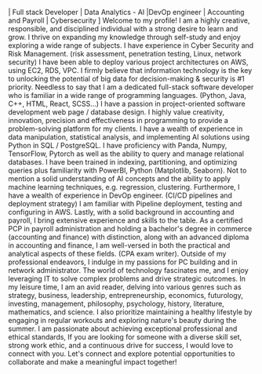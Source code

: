 | Full stack Developer | Data Analytics - AI |DevOp engineer | Accounting and Payroll | Cybersecurity ]
Welcome to my profile! I am a highly creative, responsible, and disciplined individual with a strong desire to learn and grow. I thrive on expanding my knowledge through self-study and enjoy exploring a wide range of subjects.
I have experience in Cyber Security and Risk Management. (risk assessment, penetration testing, Linux, network security) I have been able to deploy various project architectures on AWS, using EC2, RDS, VPC. I firmly believe that information technology is the key to unlocking the potential of big data for decision-making & security is #1 priority. 
Needless to say that I am a dedicated full-stack software developer who is familiar in a wide range of programming languages. (Python, Java, C++, HTML, React, SCSS...) I have a passion in project-oriented software development web page / database design. I highly value creativity, innovation, precision and effectiveness in programming to provide a problem-solving platform for my clients. 
I have a wealth of experience in data manipulation, statistical analysis, and implementing AI solutions using Python in SQL / PostgreSQL. I have proficiency with Panda, Numpy, TensorFlow, Pytorch as well as the ability to query and manage relational databases. I have been trained in indexing, partitioning, and optimizing queries plus familiarity with PowerBI, Python (Matplotlib, Seaborn). Not to mention a solid understanding of AI concepts and the ability to apply machine learning techniques, e.g. regression, clustering.
Furthermore, I have a wealth of experience in DevOp engineer. (CI/CD pipelines and deployment strategy) I am familiar with Pipeline deployment, testing and configuring in AWS. 
Lastly, with a solid background in accounting and payroll, I bring extensive experience and skills to the table. As a certified PCP in payroll administration and holding a bachelor's degree in commerce (accounting and finance) with distinction, along with an advanced diploma in accounting and finance, I am well-versed in both the practical and analytical aspects of these fields. (CPA exam writer).
Outside of my professional endeavors, I indulge in my passions for PC building and in network administrator. The world of technology fascinates me, and I enjoy leveraging IT to solve complex problems and drive strategic outcomes. 
In my leisure time, I am an avid reader, delving into various genres such as strategy, business, leadership, entrepreneurship, economics, futurology, investing, management, philosophy, psychology, history, literature, mathematics, and science. I also prioritize maintaining a healthy lifestyle by engaging in regular workouts and exploring nature's beauty during the summer. 
I am passionate about achieving exceptional professional and ethical standards, If you are looking for someone with a diverse skill set, strong work ethic, and a continuous drive for success, I would love to connect with you. Let's connect and explore potential opportunities to collaborate and make a meaningful impact together!
